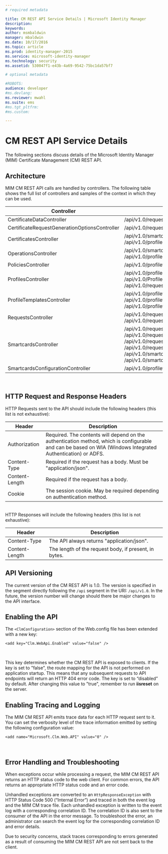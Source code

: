 ```yaml
---
# required metadata

title: CM REST API Service Details | Microsoft Identity Manager
description:
keywords:
author: msmbaldwin
manager: mbaldwin
ms.date: 10/17/2016
ms.topic: article
ms.prod: identity-manager-2015
ms.service: microsoft-identity-manager
ms.technology: security
ms.assetid: 530047f1-e43b-4a69-9542-75bc1da57bf7

# optional metadata

#ROBOTS:
audience: developer
#ms.devlang:
ms.reviewer: mwahl
ms.suite: ems
#ms.tgt_pltfrm:
#ms.custom:

---
```


# CM REST API Service Details
The following sections discuss details of the Microsoft Identity Manager (MIM) Certificate Management (CM) REST API.

## Architecture 
MIM CM REST API calls are handled by controllers. The following table shows the full list of controllers and samples of the context in which they can be used.

Controller| Sample route
----------|-------------
CertificateDataController| /api/v1.0/requests/{requestid}/certificatedata /
CertificateRequestGenerationOptionsController| /api/v1.0/requests/{requestid}/certificaterequestgenerationoptions
CertificatesController| /api/v1.0/smartcards/{smartcardid}/certificates <br/> /api/v1.0/profiles/{profileid}/certificates
OperationsController| /api/v1.0/smartcards/{smartcardid}/operations <br/> /api/v1.0/profiles/{profileid}/operations
PoliciesController| /api/v1.0/profiletemplates/{profiletemplateid}/policies/{id}
ProfilesController| /api/v1.0/profiles/{id} <br/> /api/v1.0/Profiles <br/> /api/v1.0/requests/{requestid}/profiles/{id}
ProfileTemplatesController| /api/v1.0/profiletemplates/{id} <br/> /api/v1.0/profiletemplates <br/> /api/v1.0/profiletemplates/{profiletemplateid}/policies/{id}
RequestsController| /api/v1.0/requests/{id} <br/> /api/v1.0/requests
SmartcardsController| /api/v1.0/requests/{requestid}/smartcards/{id}/diversifiedkey <br/> /api/v1.0/requests/{requestid}/smartcards/{id}/serverproposedpin <br/> /api/v1.0/requests/{requestid}/smartcards/{id}/authenticationresponse <br/> /api/v1.0/requests/{requestid}/smartcards/{id} <br/> /api/v1.0/smartcards/{id} <br/> /api/v1.0/smartcards
SmartcardsConfigurationController| /api/v1.0/profiletemplates/{profiletemplateid}/configuration/smartcards
<br/>

## HTTP Request and Response Headers

HTTP Requests sent to the API should include the following headers (this list is not exhaustive):

Header | Description
-------|------------
Authorization | Required. The contents will depend on the authentication method, which is configurable and can be based on WIA (Windows Integrated Authentication) or ADFS.
Content-Type | Required if the request has a body. Must be "application/json".
Content-Length | Required if the request has a body. 
Cookie | The session cookie. May be required depending on authentication method.
<br/>
HTTP Responses will include the following headers (this list is  not exhaustive):

Header | Description
-------|------------
Content-Type | The API always returns "application/json".
Content-Length | The length of the request body, if present, in bytes.


## API Versioning 
The current version of the CM REST API is 1.0. The version is specified in the segment directly following the `/api` segment in the URI: `/api/v1.0`. In the future, the version number will change should there be major changes to the API interface.


## Enabling the API 
The `<ClmConfiguration>` section of the Web.config file has been extended with a new key:

```
<add key="Clm.WebApi.Enabled" value="false" />
```
<br/>

This key determines whether the CM REST API is exposed to clients. If the key is set to "false", the route mapping for the API is not performed on application startup. This means that any subsequent requests to API endpoints will return an HTTP 404 error code. The key is set to “disabled” by default.
After changing this value to "true", remember to run **iisreset** on the server.

## Enabling Tracing and Logging 
The MIM CM REST API emits trace data for each HTTP request sent to it. You can set the verbosity level of the trace information emitted by setting the following configuration value:

```
<add name="Microsoft.Clm.Web.API" value="0" />
```
<br/>

## Error Handling and Troubleshooting 
When exceptions occur while processing a request, the MIM CM REST API returns an HTTP status code to the web client. For common errors, the API returns an appropriate HTTP status code and an error code. 

Unhandled exceptions are converted to an `HttpResponseException` with HTTP Status Code 500 (“Internal Error”) and traced in both the event log and the MIM CM trace file. Each unhandled exception is written to the event log with a corresponding correlation ID. The correlation ID is also sent to the consumer of the API in the error message. To troubleshoot the error, an administrator can search the event log for the corresponding correlation ID and error details.

Due to security concerns, stack traces corresponding to errors generated as a result of consuming the MIM CM REST API are not sent back to the client.

